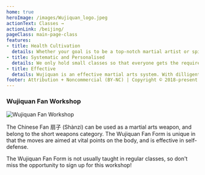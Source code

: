 ```yaml
---
home: true
heroImage: /images/Wujiquan_logo.jpeg
actionText: Classes →
actionLink: /beijing/
pageClass: main-page-class
features:
- title: Health Cultivation
  details: Whether your goal is to be a top-notch martial artist or spiritual cultivation, you will get a firm foundation and stay healthy physically, mentally and spiritually.
- title: Systematic and Personalised
  details: We only hold small classes so that everyone gets the required attention. Our instructors teach in a systematic manner to ensure you can progress in the best manner.
- title: Effective
  details: Wujiquan is an effective martial arts system. With dilligent practice and correct guidance, you can start feeling the effects and benefits yourself in a matter of months. 
footer: Attribution + Noncommercial (BY-NC) | Copyright © 2018-present International Association of Fumin Wujiquan
---
```


### Wujiquan Fan Workshop

![Wujiquan Fan Workshop](/images/2018-fan-workshop.jpg)

The Chinese Fan 扇子 (Shànzi) can be used as a martial arts weapon, and belong to the short weapons category. The Wujiquan Fan Form is unique in that the moves are aimed at vital points on the body, and is effective in self-defense. 

The Wujiquan Fan Form is not usually taught in regular classes, so don't miss the opportunity to sign up for this workshop!
